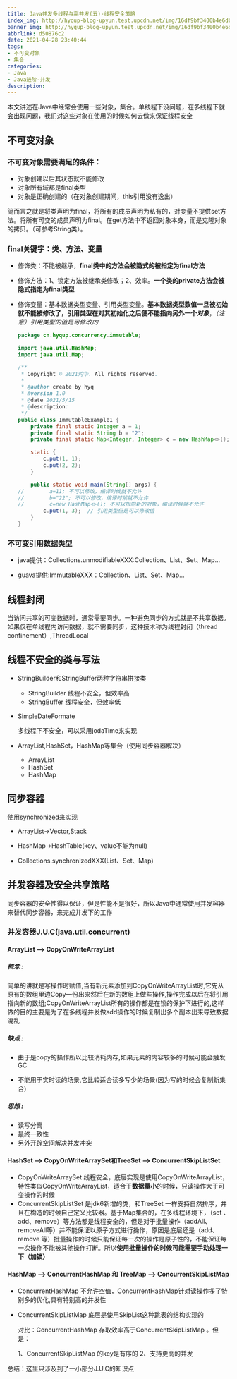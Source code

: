 ```yaml
---
title: Java并发多线程与高并发(五)-线程安全策略
index_img: http://hyqup-blog-upyun.test.upcdn.net/img/16df9bf3400b4e6db45a87f643daf9c2.jpg
banner_img: http://hyqup-blog-upyun.test.upcdn.net/img/16df9bf3400b4e6db45a87f643daf9c2.jpg
abbrlink: d50876c2
date: 2021-04-28 23:40:44
tags:
- 不可变对象
- 集合
categories:
- Java
- Java进阶-并发
description:
---
```


本文讲述在Java中经常会使用一些对象，集合。单线程下没问题，在多线程下就会出现问题，我们对这些对象在使用的时候如何去做来保证线程安全

<!-- more -->

## 不可变对象

### 不可变对象需要满足的条件：

- 对象创建以后其状态就不能修改
- 对象所有域都是final类型
- 对象是正确创建的（在对象创建期间，this引用没有逸出）

简而言之就是将类声明为final，将所有的成员声明为私有的，对变量不提供set方法。将所有可变的成员声明为final。在get方法中不返回对象本身，而是克隆对象的拷贝。（可参考String类）。

### final关键字：类、方法、变量

- 修饰类：不能被继承，**final类中的方法会被隐式的被指定为final方法**

- 修饰方法：1、锁定方法被继承类修改；2、效率。**一个类的private方法会被隐式指定为final类型**

- 修饰变量：基本数据类型变量、引用类型变量。**基本数据类型数值一旦被初始就不能被修改了，引用类型在对其初始化之后便不能指向另外一个*对象***，*（注意）引用类型的值是可修改的*

  ```java
  package cn.hyqup.concurrency.immutable;
  
  import java.util.HashMap;
  import java.util.Map;
  
  /**
   * Copyright © 2021灼华. All rights reserved.
   *
   * @author create by hyq
   * @version 1.0
   * @date 2021/5/15
   * @description:
   */
  public class ImmutableExample1 {
      private final static Integer a = 1;
      private final static String b = "2";
      private final static Map<Integer, Integer> c = new HashMap<>();
  
      static {
          c.put(1, 1);
          c.put(2, 2);
      }
  
      public static void main(String[] args) {
  //        a=11; 不可以修改，编译时候就不允许
  //        b="22"; 不可以修改，编译时候就不允许
  //        c=new HashMap<>(); 不可以指向新的对象，编译时候就不允许
          c.put(1, 3);  // 引用类型但是可以修改值
      }
  }
  
  ```

###  不可变引用数据类型

- java提供：Collections.unmodifiableXXX:Collection、List、Set、Map...

- guava提供:ImmutableXXX：Collection、List、Set、Map...


## 线程封闭

当访问共享的可变数据时，通常需要同步。一种避免同步的方式就是不共享数据。如果仅在单线程内访问数据，就不需要同步，这种技术称为线程封闭（thread  confinement）,ThreadLocal

## 线程不安全的类与写法

- StringBuilder和StringBuffer两种字符串拼接类
  - StringBuilder 线程不安全，但效率高
  - StringBuffer 线程安全，但效率低

- SimpleDateFormate

  多线程下不安全，可以采用jodaTime来实现

- ArrayList,HashSet，HashMap等集合（使用同步容器解决）

  - ArrayList
  - HashSet
  - HashMap

## 同步容器

使用synchronized来实现

- ArrayList->Vector,Stack

- HashMap->HashTable(key、value不能为null)

- Collections.synchronizedXXX(List、Set、Map)

## 并发容器及安全共享策略

同步容器的安全性得以保证，但是性能不是很好，所以Java中通常使用并发容器来替代同步容器，来完成并发下的工作

### 并发容器J.U.C(java.util.concurrent)

#### ArrayList --> CopyOnWriteArrayList

##### 概念 : 

简单的讲就是写操作时赋值,当有新元素添加到CopyOnWriteArrayList时,它先从原有的数组里边Copy一份出来然后在新的数组上做些操作,操作完成以后在将引用指向新的数组;CopyOnWriteArrayList所有的操作都是在锁的保护下进行的,这样做的目的主要是为了在多线程并发做add操作的时候复制出多个副本出来导致数据混乱

##### 缺点 :

- 由于是copy的操作所以比较消耗内存,如果元素的内容较多的时候可能会触发GC

- 不能用于实时读的场景,它比较适合读多写少的场景(因为写的时候会复制新集合)

##### 思想 :

- 读写分离
- 最终一致性
- 另外开辟空间解决并发冲突

#### HashSet --> CopyOnWriteArraySet和TreeSet --> ConcurrentSkipListSet

- CopyOnWriteArraySet 线程安全，底层实现是使用CopyOnWriteArrayList，特性类似CopyOnWriteArrayList，适合于**数据量小**的时候，只读操作大于可变操作的时候
-  ConcurrentSkipListSet 是jdk6新增的类，和TreeSet 一样支持自然排序，并且在构造的时候自己定义比较器。基于Map集合的，在多线程环境下，（set 、add、remove）等方法都是线程安全的，但是对于批量操作（addAll、removeAll等）并不能保证以原子方式进行操作，原因是底层还是（add、remove 等）批量操作的时候只能保证每一次的操作是原子性的，不能保证每一次操作不能被其他操作打断。所以**使用批量操作的时候可能需要手动处理一下（加锁）**

#### HashMap --> ConcurrentHashMap 和 TreeMap --> ConcurrentSkipListMap

- ConcurrentHashMap  不允许空值，ConcurrentHashMap针对读操作多了特别多的优化,具有特别高的并发性

- ConcurrentSkipListMap 底层是使用SkipList这种跳表的结构实现的

  

  对比：ConcurrentHashMap  存取效率高于ConcurrentSkipListMap 。但是：

  1、ConcurrentSkipListMap 的key是有序的 2、支持更高的并发

总结：这里只涉及到了一小部分J.U.C的知识点





